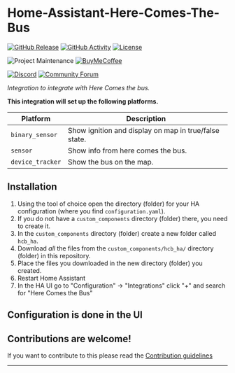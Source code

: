 # Home-Assistant-Here-Comes-The-Bus

[![GitHub Release][releases-shield]][releases]
[![GitHub Activity][commits-shield]][commits]
[![License][license-shield]](LICENSE)

![Project Maintenance][maintenance-shield]
[![BuyMeCoffee][buymecoffeebadge]][buymecoffee]

[![Discord][discord-shield]][discord]
[![Community Forum][forum-shield]][forum]

_Integration to integrate with Here Comes the bus._

**This integration will set up the following platforms.**

Platform | Description
-- | --
`binary_sensor` | Show ignition and display on map in true/false state.
`sensor` | Show info from here comes the bus.
`device_tracker` | Show the bus on the map.

## Installation

1. Using the tool of choice open the directory (folder) for your HA configuration (where you find `configuration.yaml`).
1. If you do not have a `custom_components` directory (folder) there, you need to create it.
1. In the `custom_components` directory (folder) create a new folder called `hcb_ha`.
1. Download _all_ the files from the `custom_components/hcb_ha/` directory (folder) in this repository.
1. Place the files you downloaded in the new directory (folder) you created.
1. Restart Home Assistant
1. In the HA UI go to "Configuration" -> "Integrations" click "+" and search for "Here Comes the Bus"

## Configuration is done in the UI

<!---->

## Contributions are welcome!

If you want to contribute to this please read the [Contribution guidelines](CONTRIBUTING.md)

***

[Home-Assistant-Here-Comes-The-Bus]: https://github.com/pcartwright81/Home-Assistant-Here-Comes-The-Bus
[buymecoffee]: https://www.buymeacoffee.com/pcartwright81
[buymecoffeebadge]: https://img.shields.io/badge/buy%20me%20a%20coffee-donate-yellow.svg?style=for-the-badge
[commits-shield]: https://img.shields.io/github/commit-activity/y/pcartwright81/Home-Assistant-Here-Comes-The-Bus.svg?style=for-the-badge
[commits]: https://github.com/pcartwright81/Home-Assistant-Here-Comes-The-Bus/commits/main
[discord]: https://discord.gg/Qa5fW2R
[discord-shield]: https://img.shields.io/discord/330944238910963714.svg?style=for-the-badge
[exampleimg]: example.png
[forum-shield]: https://img.shields.io/badge/community-forum-brightgreen.svg?style=for-the-badge
[forum]: https://community.home-assistant.io/
[license-shield]: https://img.shields.io/github/license/pcartwright81/Home-Assistant-Here-Comes-The-Bus.svg?style=for-the-badge
[maintenance-shield]: https://img.shields.io/badge/maintainer-Patrick%20Cartwright%20%40pcartwright81-blue.svg?style=for-the-badge
[releases-shield]: https://img.shields.io/github/release/pcartwright81/Home-Assistant-Here-Comes-The-Bus.svg?style=for-the-badge
[releases]: https://github.com/pcartwright81/Home-Assistant-Here-Comes-The-Bus/releases
